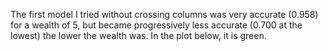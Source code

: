 The first model I tried without crossing columns was very accurate (0.958) for a wealth of 5, but became progressively less accurate (0.700 at the lowest) the lower the wealth was.
In the plot below, it is green.